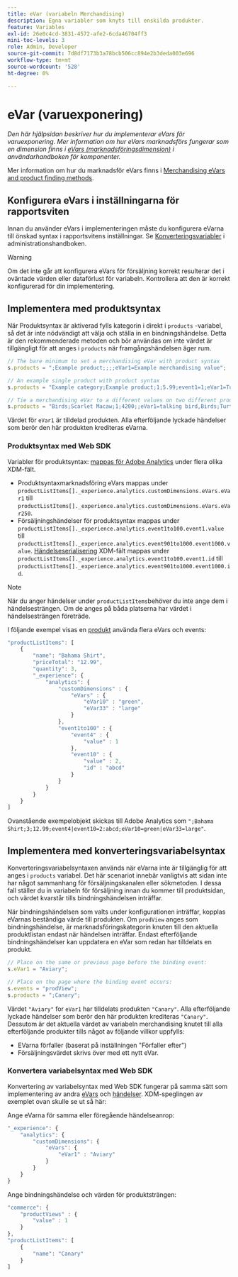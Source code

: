 ```yaml
---
title: eVar (variabeln Merchandising)
description: Egna variabler som knyts till enskilda produkter.
feature: Variables
exl-id: 26e0c4cd-3831-4572-afe2-6cda46704ff3
mini-toc-levels: 3
role: Admin, Developer
source-git-commit: 7d8df7173b3a78bcb506cc894e2b3deda003e696
workflow-type: tm+mt
source-wordcount: '528'
ht-degree: 0%

---
```


# eVar (varuexponering)

*Den här hjälpsidan beskriver hur du implementerar eVars för varuexponering. Mer information om hur eVars marknadsförs fungerar som en dimension finns i [eVars (marknadsföringsdimension)](/help/components/dimensions/evar-merchandising.md) i användarhandboken för komponenter.*

Mer information om hur du marknadsför eVars finns i [Merchandising eVars and product finding methods](https://experienceleague.adobe.com/docs/analytics/admin/admin-tools/conversion-variables/merchandising-evars.html).

## Konfigurera eVars i inställningarna för rapportsviten

Innan du använder eVars i implementeringen måste du konfigurera eVarna till önskad syntax i rapportsvitens inställningar. Se [Konverteringsvariabler](/help/admin/admin/c-manage-report-suites/c-edit-report-suites/conversion-var-admin/conversion-var-admin.md) i administrationshandboken.

>[!WARNING]
>
>Om det inte går att konfigurera eVars för försäljning korrekt resulterar det i oväntade värden eller dataförlust för variabeln. Kontrollera att den är korrekt konfigurerad för din implementering.

## Implementera med produktsyntax

När Produktsyntax är aktiverad fylls kategorin i direkt i `products` -variabel, så det är inte nödvändigt att välja och ställa in en bindningshändelse. Detta är den rekommenderade metoden och bör användas om inte värdet är tillgängligt för att anges i `products` när framgångshändelsen äger rum.

```js
// The bare minimum to set a merchandising eVar with product syntax
s.products = ";Example product;;;;eVar1=Example merchandising value";

// An example single product with product syntax
s.products = "Example category;Example product;1;5.99;event1=1;eVar1=Turtles";

// Tie a merchandising eVar to a different values on two different products
s.products = "Birds;Scarlet Macaw;1;4200;;eVar1=talking bird,Birds;Turtle dove;2;550;;eVar1=love birds";
```

Värdet för `eVar1` är tilldelad produkten. Alla efterföljande lyckade händelser som berör den här produkten krediteras eVarna.

### Produktsyntax med Web SDK

Variabler för produktsyntax: [mappas för Adobe Analytics](https://experienceleague.adobe.com/docs/analytics/implementation/aep-edge/variable-mapping.html) under flera olika XDM-fält.

* Produktsyntaxmarknadsföring eVars mappas under `productListItems[]._experience.analytics.customDimensions.eVars.eVar1` till `productListItems[]._experience.analytics.customDimensions.eVars.eVar250`.
* Försäljningshändelser för produktsyntax mappas under `productListItems[]._experience.analytics.event1to100.event1.value` till `productListItems[]._experience.analytics.event901to1000.event1000.value`. [Händelseserialisering](events/event-serialization.md) XDM-fält mappas under `productListItems[]._experience.analytics.event1to100.event1.id` till `productListItems[]._experience.analytics.event901to1000.event1000.id`.

>[!NOTE]
>
>När du anger händelser under `productListItems`behöver du inte ange dem i händelsesträngen. Om de anges på båda platserna har värdet i händelsesträngen företräde.

I följande exempel visas en [produkt](products.md) använda flera eVars och events:

```js
"productListItems": [
    {
        "name": "Bahama Shirt",
        "priceTotal": "12.99",
        "quantity": 3,
        "_experience": {
            "analytics": {
                "customDimensions" : {
                    "eVars" : {
                        "eVar10" : "green",
                        "eVar33" : "large"
                    }
                },
                "event1to100" : {
                    "event4" : {
                        "value" : 1
                    },
                    "event10" : {
                        "value" : 2,
                        "id" : "abcd"
                    }
                }
            }
        }
    }
]
```

Ovanstående exempelobjekt skickas till Adobe Analytics som `";Bahama Shirt;3;12.99;event4|event10=2:abcd;eVar10=green|eVar33=large"`.

## Implementera med konverteringsvariabelsyntax

Konverteringsvariabelsyntaxen används när eVarna inte är tillgänglig för att anges i `products` variabel. Det här scenariot innebär vanligtvis att sidan inte har något sammanhang för försäljningskanalen eller sökmetoden. I dessa fall ställer du in variabeln för försäljning innan du kommer till produktsidan, och värdet kvarstår tills bindningshändelsen inträffar.

När bindningshändelsen som valts under konfigurationen inträffar, kopplas eVarnas beständiga värde till produkten. Om `prodView` anges som bindningshändelse, är marknadsföringskategorin knuten till den aktuella produktlistan endast när händelsen inträffar. Endast efterföljande bindningshändelser kan uppdatera en eVar som redan har tilldelats en produkt.

```js
// Place on the same or previous page before the binding event:
s.eVar1 = "Aviary";

// Place on the page where the binding event occurs:
s.events = "prodView";
s.products = ";Canary";
```

Värdet `"Aviary"` for `eVar1` har tilldelats produkten `"Canary"`. Alla efterföljande lyckade händelser som berör den här produkten krediteras `"Canary"`. Dessutom är det aktuella värdet av variabeln merchandising knutet till alla efterföljande produkter tills något av följande villkor uppfylls:

* EVarna förfaller (baserat på inställningen &quot;Förfaller efter&quot;)
* Försäljningsvärdet skrivs över med ett nytt eVar.

### Konvertera variabelsyntax med Web SDK

Konvertering av variabelsyntax med Web SDK fungerar på samma sätt som implementering av andra [eVars](evar.md) och [händelser](events/events-overview.md). XDM-speglingen av exemplet ovan skulle se ut så här:

Ange eVarna för samma eller föregående händelseanrop:

```js
"_experience": {
    "analytics": {
        "customDimensions": {
            "eVars": {
                "eVar1" : "Aviary"
            }
        }
    }
}
```

Ange bindningshändelse och värden för produktsträngen:

```js
"commerce": {
    "productViews" : {
        "value" : 1
    }
},
"productListItems": [
    {
        "name": "Canary"
    }
]
```

